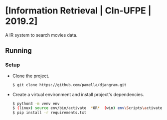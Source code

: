 # [Information Retrieval | CIn-UFPE | 2019.2]
A IR system to search movies data.

## Running
### Setup
* Clone the project.
  ```bash
  $ git clone https://github.com/pamella/djangram.git
  ```
* Create a virtual environment and install project's dependencies.
  ```bash
  $ python3 -m venv env
  $ (linux) source env/bin/activate  *OR*  (win) env\Scripts\activate
  $ pip install -r requirements.txt
  ```
  

